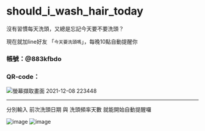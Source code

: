 # should_i_wash_hair_today

沒有習慣每天洗頭，又總是忘記今天要不要洗頭？

現在就加line好友 「`今天要洗頭嗎`」，每晚10點自動提醒你

### 帳號：@883kfbdo
### QR-code：
![螢幕擷取畫面 2021-12-08 223448](https://user-images.githubusercontent.com/85498537/145226521-32243830-9a2b-4039-972a-5135d90175bc.png)

---

分別輸入 前次洗頭日期 與 洗頭頻率天數
就能開始自動提醒囉

![image](https://user-images.githubusercontent.com/85498537/211560601-275cb311-9bbe-4caf-a826-7d9cb7caad97.png)
![image](https://user-images.githubusercontent.com/85498537/211560294-130f58a6-d9c5-44c5-a8ff-815c50fab5ce.png)
